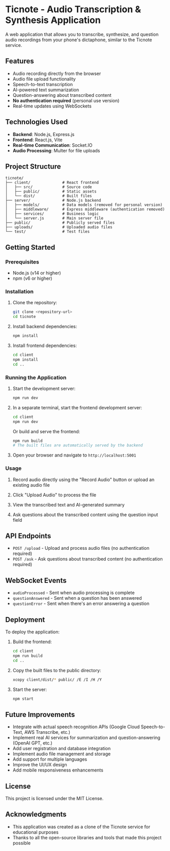 # Ticnote - Audio Transcription & Synthesis Application

A web application that allows you to transcribe, synthesize, and question audio recordings from your phone's dictaphone, similar to the Ticnote service.

## Features

- Audio recording directly from the browser
- Audio file upload functionality
- Speech-to-text transcription
- AI-powered text summarization
- Question-answering about transcribed content
- **No authentication required** (personal use version)
- Real-time updates using WebSockets

## Technologies Used

- **Backend**: Node.js, Express.js
- **Frontend**: React.js, Vite
- **Real-time Communication**: Socket.IO
- **Audio Processing**: Multer for file uploads

## Project Structure

```
ticnote/
├── client/              # React frontend
│   ├── src/             # Source code
│   ├── public/          # Static assets
│   └── dist/            # Built files
├── server/              # Node.js backend
│   ├── models/          # Data models (removed for personal version)
│   ├── middleware/      # Express middleware (authentication removed)
│   ├── services/        # Business logic
│   └── server.js        # Main server file
├── public/              # Publicly served files
├── uploads/             # Uploaded audio files
└── test/                # Test files
```

## Getting Started

### Prerequisites

- Node.js (v14 or higher)
- npm (v6 or higher)

### Installation

1. Clone the repository:
   ```bash
   git clone <repository-url>
   cd ticnote
   ```

2. Install backend dependencies:
   ```bash
   npm install
   ```

3. Install frontend dependencies:
   ```bash
   cd client
   npm install
   cd ..
   ```

### Running the Application

1. Start the development server:
   ```bash
   npm run dev
   ```

2. In a separate terminal, start the frontend development server:
   ```bash
   cd client
   npm run dev
   ```

   Or build and serve the frontend:
   ```bash
   npm run build
   # The built files are automatically served by the backend
   ```

3. Open your browser and navigate to `http://localhost:5001`

### Usage

1. Record audio directly using the "Record Audio" button or upload an existing audio file

2. Click "Upload Audio" to process the file

3. View the transcribed text and AI-generated summary

4. Ask questions about the transcribed content using the question input field

## API Endpoints

- `POST /upload` - Upload and process audio files (no authentication required)
- `POST /ask` - Ask questions about transcribed content (no authentication required)

## WebSocket Events

- `audioProcessed` - Sent when audio processing is complete
- `questionAnswered` - Sent when a question has been answered
- `questionError` - Sent when there's an error answering a question

## Deployment

To deploy the application:

1. Build the frontend:
   ```bash
   cd client
   npm run build
   cd ..
   ```

2. Copy the built files to the public directory:
   ```bash
   xcopy client/dist/* public/ /E /I /H /Y
   ```

3. Start the server:
   ```bash
   npm start
   ```

## Future Improvements

- Integrate with actual speech recognition APIs (Google Cloud Speech-to-Text, AWS Transcribe, etc.)
- Implement real AI services for summarization and question-answering (OpenAI GPT, etc.)
- Add user registration and database integration
- Implement audio file management and storage
- Add support for multiple languages
- Improve the UI/UX design
- Add mobile responsiveness enhancements

## License

This project is licensed under the MIT License.

## Acknowledgments

- This application was created as a clone of the Ticnote service for educational purposes
- Thanks to all the open-source libraries and tools that made this project possible